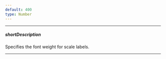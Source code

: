 ```yaml
---
default: 400
type: Number
---
```

---
##### shortDescription
Specifies the font weight for scale labels.

---

